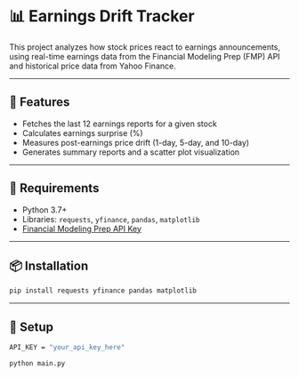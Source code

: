 # 📊 Earnings Drift Tracker

This project analyzes how stock prices react to earnings announcements, using real-time earnings data from the Financial Modeling Prep (FMP) API and historical price data from Yahoo Finance.

---

## 🚀 Features

- Fetches the last 12 earnings reports for a given stock
- Calculates earnings surprise (%)
- Measures post-earnings price drift (1-day, 5-day, and 10-day)
- Generates summary reports and a scatter plot visualization


---

## 🔑 Requirements

- Python 3.7+
- Libraries: `requests`, `yfinance`, `pandas`, `matplotlib`
- [Financial Modeling Prep API Key](https://financialmodelingprep.com/developer/docs)

---

## 📦 Installation

```bash
pip install requests yfinance pandas matplotlib
```

---

## 🔧 Setup 
```bash
API_KEY = "your_api_key_here"

python main.py
``` 